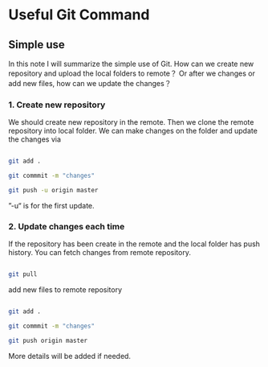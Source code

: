 # Useful Git Command





## Simple use

In this note I will summarize the simple use of Git. How can we create new repository and upload the local folders to remote？ Or after we changes or add new files, how can we update the changes？



### 1. Create new repository



We should create new repository in the remote.  Then we clone the remote repository into local folder. We can make changes on the folder and update the changes via



```bash

git add .

git commmit -m "changes"

git push -u origin master

```



”-u“ is for the first update.



### 2. Update changes each time 



If the repository has been create in the remote and the local folder has push history. You can fetch changes from remote repository.



```bash

git pull

```



add new files to remote repository



```bash

git add .

git commmit -m "changes"

git push origin master

```



More details will be added if needed.

